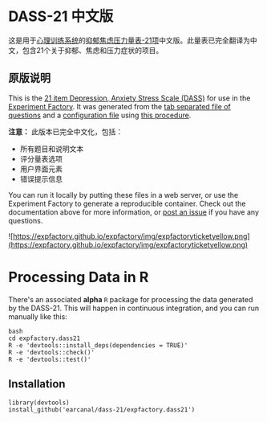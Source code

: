 # DASS-21 中文版

这是用于[心理训练系统](https://github.com/earcanal/dass-21)的[抑郁焦虑压力量表-21项](https://earcanal.github.io/dass-21/)中文版。此量表已完全翻译为中文，包含21个关于抑郁、焦虑和压力症状的项目。

## 原版说明

This is the [21 item Depression, Anxiety Stress Scale (DASS)](https://earcanal.github.io/dass-21/) for use in the [Experiment Factory](https://expfactory.github.io/expfactory). It was generated from the [tab separated file of questions](survey.tsv) and a [configuration file](config.json) using [this procedure](https://expfactory.github.io/expfactory/contribute#contribute-a-survey).

**注意：** 此版本已完全中文化，包括：
- 所有题目和说明文本
- 评分量表选项
- 用户界面元素
- 错误提示信息 

You can run it locally by putting these files in a web server, or use the Experiment Factory to generate a reproducible container. Check out the documentation above for more information, or [post an issue](https://www.github.com/expfactory/expfactory/issues) if you have any questions.

![https://expfactory.github.io/expfactory/img/expfactoryticketyellow.png](https://expfactory.github.io/expfactory/img/expfactoryticketyellow.png)

# Processing Data in R

There's an associated **alpha** `R` package for processing the data generated by the DASS-21. This will happen in continuous integration, and you can run manually like this:

```
bash
cd expfactory.dass21
R -e 'devtools::install_deps(dependencies = TRUE)'
R -e 'devtools::check()'
R -e 'devtools::test()'
```

## Installation

```
library(devtools)
install_github('earcanal/dass-21/expfactory.dass21')
```